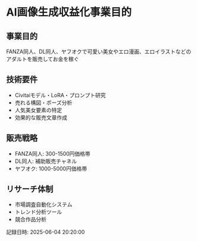 # AI画像生成収益化事業目的

## 事業目的
FANZA同人、DL同人、ヤフオクで可愛い美女やエロ漫画、エロイラストなどのアダルトを販売してお金を稼ぐ

## 技術要件
- Civitaiモデル・LoRA・プロンプト研究
- 売れる構図・ポーズ分析
- 人気美女要素の特定
- 効果的な販売文章作成

## 販売戦略
- FANZA同人: 300-1500円価格帯
- DL同人: 補助販売チャネル
- ヤフオク: 1000-5000円価格帯

## リサーチ体制
- 市場調査自動化システム
- トレンド分析ツール
- 競合作品分析

記録日時: 2025-06-04 20:20:00